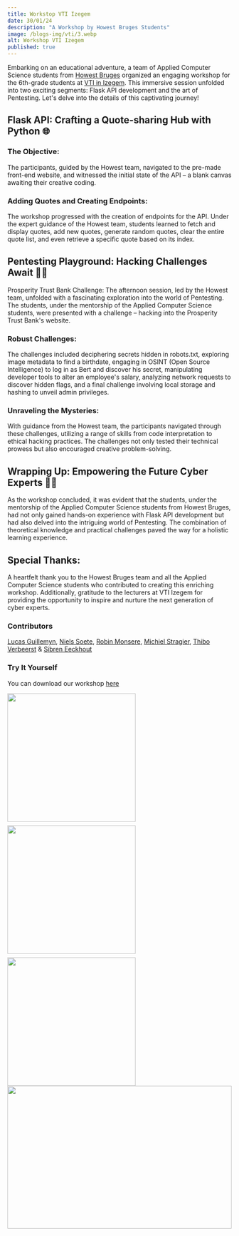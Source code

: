 ```yaml
---
title: Workstop VTI Izegem
date: 30/01/24
description: "A Workshop by Howest Bruges Students"
image: /blogs-img/vti/3.webp
alt: Workshop VTI Izegem
published: true
---
```


Embarking on an educational adventure, a team of Applied Computer Science students from [Howest Bruges](https://www.howest.be/nl) organized an engaging workshop for the 6th-grade students at [VTI in Izegem](https://www.izegem.be/adressen/prizma-campus-vti). This immersive session unfolded into two exciting segments: Flask API development and the art of Pentesting. Let's delve into the details of this captivating journey!

## Flask API: Crafting a Quote-sharing Hub with Python 🌐

### The Objective:

The participants, guided by the Howest team, navigated to the pre-made front-end website, and witnessed the initial state of the API – a blank canvas awaiting their creative coding.

### Adding Quotes and Creating Endpoints:

The workshop progressed with the creation of endpoints for the API. Under the expert guidance of the Howest team, students learned to fetch and display quotes, add new quotes, generate random quotes, clear the entire quote list, and even retrieve a specific quote based on its index.

## Pentesting Playground: Hacking Challenges Await 🕵️‍♂️

Prosperity Trust Bank Challenge:
The afternoon session, led by the Howest team, unfolded with a fascinating exploration into the world of Pentesting. The students, under the mentorship of the Applied Computer Science students, were presented with a challenge – hacking into the Prosperity Trust Bank's website.

### Robust Challenges:

The challenges included deciphering secrets hidden in robots.txt, exploring image metadata to find a birthdate, engaging in OSINT (Open Source Intelligence) to log in as Bert and discover his secret, manipulating developer tools to alter an employee's salary, analyzing network requests to discover hidden flags, and a final challenge involving local storage and hashing to unveil admin privileges.

### Unraveling the Mysteries:

With guidance from the Howest team, the participants navigated through these challenges, utilizing a range of skills from code interpretation to ethical hacking practices. The challenges not only tested their technical prowess but also encouraged creative problem-solving.

## Wrapping Up: Empowering the Future Cyber Experts 👨‍💻

As the workshop concluded, it was evident that the students, under the mentorship of the Applied Computer Science students from Howest Bruges, had not only gained hands-on experience with Flask API development but had also delved into the intriguing world of Pentesting. The combination of theoretical knowledge and practical challenges paved the way for a holistic learning experience.

## Special Thanks:

A heartfelt thank you to the Howest Bruges team and all the Applied Computer Science students who contributed to creating this enriching workshop. Additionally, gratitude to the lecturers at VTI Izegem for providing the opportunity to inspire and nurture the next generation of cyber experts.

### Contributors

[Lucas Guillemyn](https://www.linkedin.com/in/lucas-guillemyn-280103g/), [Niels Soete](https://www.linkedin.com/in/niels-soete/), [Robin Monsere](https://www.linkedin.com/in/robin-monser%C3%A9/), [Michiel Stragier](https://www.linkedin.com/in/michiel-stragier-3773b523a/), [Thibo Verbeerst](https://www.linkedin.com/in/thiboverbeerst/) & [Sibren Eeckhout](https://be.linkedin.com/in/sibren-eeckhout-542257253)

### Try It Yourself

You can download our workshop [here](https://drive.google.com/drive/folders/1YFTZ3GLQilWwrtiMukJCJgMazEaH1Dec?usp=sharing)

<div style="display: flex; gap: 0.5rem; flex-wrap: wrap; justify-content: space-between">
 <img src="/blogs-img/vti/1.webp" style="object-fit: cover; height: 18rem;" />
  <img src="/blogs-img/vti/4.webp" style="object-fit: cover; height: 18rem;" />
  <img src="/blogs-img/vti/2.webp" style="object-fit: cover; height: 18rem;" />
</div>
<img src="/blogs-img/vti/3.webp" style="object-fit: cover; height: 20rem; width: 100%" />
